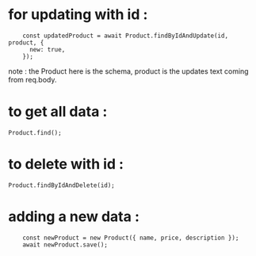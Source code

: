 # for updating with id : 
```
    const updatedProduct = await Product.findByIdAndUpdate(id, product, {
      new: true,
    });
```
note : the Product here is the schema, product is the updates text coming from req.body.

# to get all data : 
```
Product.find();
```

# to delete with id : 
```
Product.findByIdAndDelete(id);
```

# adding a new data : 
```
    const newProduct = new Product({ name, price, description });
    await newProduct.save();
```
